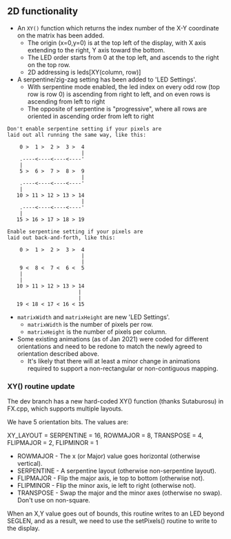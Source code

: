 ## 2D functionality
* An `XY()` function which returns the index number of the X-Y coordinate on the matrix has been added.
  * The origin (x=0,y=0) is at the top left of the display, with X axis extending to the right, Y axis toward the bottom.
  * The LED order starts from 0 at the top left, and ascends to the right on the top row.
  * 2D addressing is leds[XY(column, row)]
* A serpentine/zig-zag setting has been added to 'LED Settings'.
  * With serpentine mode enabled, the led index on every odd row (top row is row 0) is ascending from right to left, and on even rows is ascending from left to right
  * The opposite of serpentine is "progressive", where all rows are oriented in ascending order from left to right

```
Don't enable serpentine setting if your pixels are
laid out all running the same way, like this:

    0 >  1 >  2 >  3 >  4
                        |
    .----<----<----<----'
    |
    5 >  6 >  7 >  8 >  9
                        |
    .----<----<----<----'
    |
   10 > 11 > 12 > 13 > 14
                        |
    .----<----<----<----'
    |
   15 > 16 > 17 > 18 > 19

Enable serpentine setting if your pixels are
laid out back-and-forth, like this:

    0 >  1 >  2 >  3 >  4
                        |
                        |
    9 <  8 <  7 <  6 <  5
    |
    |
   10 > 11 > 12 > 13 > 14
                       |
                       |
   19 < 18 < 17 < 16 < 15

```

* `matrixWidth` and `matrixHeight` are new 'LED Settings'.
  * `matrixWidth` is the number of pixels per row.
  * `matrixHeight` is the number of pixels per column.
* Some existing animations (as of Jan 2021) were coded for different orientations and need to be redone to match the newly agreed to orientation described above.
  * It's likely that there will at least a minor change in animations required to support a non-rectangular or non-contiguous mapping.

### XY() routine update

The dev branch has a new hard-coded XY() function (thanks Sutaburosu) in FX.cpp, which supports multiple layouts.

  We have 5 orientation bits. The values are:

  XY_LAYOUT = SERPENTINE = 16, ROWMAJOR = 8, TRANSPOSE = 4, FLIPMAJOR = 2, FLIPMINOR = 1

* ROWMAJOR   - The x (or Major) value goes horizontal (otherwise vertical).
*  SERPENTINE - A serpentine layout (otherwise non-serpentine layout).
*  FLIPMAJOR  - Flip the major axis, ie top to bottom (otherwise not).
*  FLIPMINOR  - Flip the minor axis, ie left to right (otherwise not).
*  TRANSPOSE  - Swap the major and the minor axes (otherwise no swap). Don't use on non-square.

When an X,Y value goes out of bounds, this routine writes to an LED beyond SEGLEN, and as a result, we need to use the setPixels() routine to write to the display.
